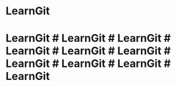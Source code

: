 # LearnGit

# LearnGit # LearnGit # LearnGit # LearnGit # LearnGit # LearnGit # LearnGit # LearnGit # LearnGit # LearnGit
